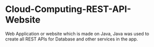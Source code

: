 # Cloud-Computing-REST-API-Website

Web Application or website which is made on Java, Java was used to create all REST APIs for Database and other services in the app. 
